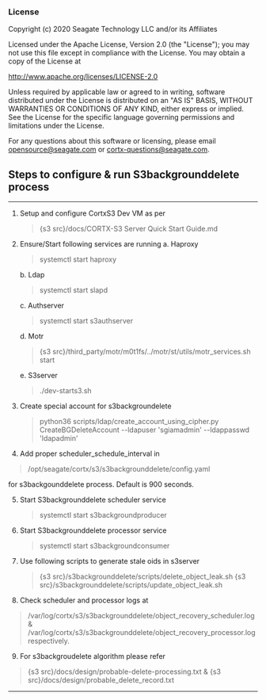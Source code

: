 ### License

Copyright (c) 2020 Seagate Technology LLC and/or its Affiliates

Licensed under the Apache License, Version 2.0 (the "License");
you may not use this file except in compliance with the License.
You may obtain a copy of the License at

   http://www.apache.org/licenses/LICENSE-2.0

Unless required by applicable law or agreed to in writing, software
distributed under the License is distributed on an "AS IS" BASIS,
WITHOUT WARRANTIES OR CONDITIONS OF ANY KIND, either express or implied.
See the License for the specific language governing permissions and
limitations under the License.

For any questions about this software or licensing,
please email opensource@seagate.com or cortx-questions@seagate.com.

## Steps to configure & run S3backgrounddelete process
----
1. Setup and configure CortxS3 Dev VM as per

   > {s3 src}/docs/CORTX-S3 Server Quick Start Guide.md

2. Ensure/Start following services are running
    a. Haproxy
      > systemctl start haproxy

    b. Ldap
      > systemctl start slapd

    c. Authserver
      > systemctl start s3authserver

    d. Motr
      > {s3 src}/third_party/motr/m0t1fs/../motr/st/utils/motr_services.sh start

    e. S3server
      > ./dev-starts3.sh

3. Create special account for s3backgroundelete
    > python36 scripts/ldap/create_account_using_cipher.py CreateBGDeleteAccount --ldapuser 'sgiamadmin' --ldappasswd 'ldapadmin'

4.  Add proper scheduler_schedule_interval in

   > /opt/seagate/cortx/s3/s3backgrounddelete/config.yaml

  for s3backgounddelete process. Default is 900 seconds.

5. Start S3backgrounddelete scheduler service
   > systemctl start s3backgroundproducer

6. Start S3backgrounddelete processor service
   > systemctl start s3backgroundconsumer

7. Use following scripts to generate stale oids in s3server
   > {s3 src}/s3backgrounddelete/scripts/delete_object_leak.sh
   > {s3 src}/s3backgrounddelete/scripts/update_object_leak.sh

8.  Check scheduler and processor logs at
   > /var/log/cortx/s3/s3backgrounddelete/object_recovery_scheduler.log &
   > /var/log/cortx/s3/s3backgrounddelete/object_recovery_processor.log respectively.

9.  For s3backgroudelete algorithm please refer
   > {s3 src}/docs/design/probable-delete-processing.txt &
   > {s3 src}/docs/design/probable_delete_record.txt
----
